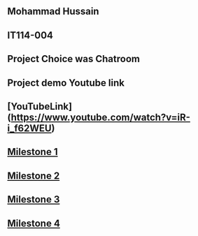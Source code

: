 ## Mohammad Hussain

## IT114-004

## Project Choice was Chatroom

## Project demo Youtube link 

## [YouTubeLink] (https://www.youtube.com/watch?v=iR-i_f62WEU)

## [Milestone 1](mbh3_it114-project-milestone-1_IT114-004-S2024.pdf)

## [Milestone 2](mbh3_it114-milestone-2-chatroom-2024_IT114-004-S2024.pdf)

## [Milestone 3](mbh3_it114-chatroom-milestone-4-2024_IT114-004-S2024.pdf)

## [Milestone 4](mbh3_it114-chatroom-milestone-3_IT114-004-S2024.pdf)
